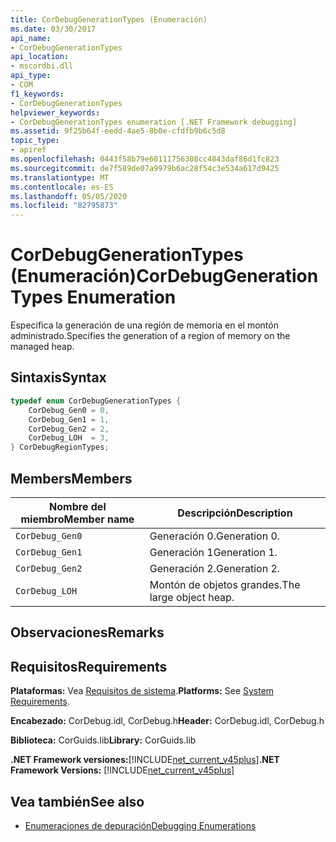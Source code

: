 ```yaml
---
title: CorDebugGenerationTypes (Enumeración)
ms.date: 03/30/2017
api_name:
- CorDebugGenerationTypes
api_location:
- mscordbi.dll
api_type:
- COM
f1_keywords:
- CorDebugGenerationTypes
helpviewer_keywords:
- CorDebugGenerationTypes enumeration [.NET Framework debugging]
ms.assetid: 9f25b64f-eedd-4ae5-8b0e-cfdfb9b6c5d8
topic_type:
- apiref
ms.openlocfilehash: 0443f58b79e60111756308cc4843daf86d1fc823
ms.sourcegitcommit: de7f589de07a9979b6ac28f54c3e534a617d9425
ms.translationtype: MT
ms.contentlocale: es-ES
ms.lasthandoff: 05/05/2020
ms.locfileid: "82795873"
---
```

# <a name="cordebuggenerationtypes-enumeration"></a><span data-ttu-id="ad50d-102">CorDebugGenerationTypes (Enumeración)</span><span class="sxs-lookup"><span data-stu-id="ad50d-102">CorDebugGenerationTypes Enumeration</span></span>
<span data-ttu-id="ad50d-103">Especifica la generación de una región de memoria en el montón administrado.</span><span class="sxs-lookup"><span data-stu-id="ad50d-103">Specifies the generation of a region of memory on the managed heap.</span></span>  
  
## <a name="syntax"></a><span data-ttu-id="ad50d-104">Sintaxis</span><span class="sxs-lookup"><span data-stu-id="ad50d-104">Syntax</span></span>  
  
```cpp  
typedef enum CorDebugGenerationTypes {  
    CorDebug_Gen0 = 0,  
    CorDebug_Gen1 = 1,  
    CorDebug_Gen2 = 2,  
    CorDebug_LOH  = 3,  
} CorDebugRegionTypes;  
```  
  
## <a name="members"></a><span data-ttu-id="ad50d-105">Members</span><span class="sxs-lookup"><span data-stu-id="ad50d-105">Members</span></span>  
  
|<span data-ttu-id="ad50d-106">Nombre del miembro</span><span class="sxs-lookup"><span data-stu-id="ad50d-106">Member name</span></span>|<span data-ttu-id="ad50d-107">Descripción</span><span class="sxs-lookup"><span data-stu-id="ad50d-107">Description</span></span>|  
|-----------------|-----------------|  
|`CorDebug_Gen0`|<span data-ttu-id="ad50d-108">Generación 0.</span><span class="sxs-lookup"><span data-stu-id="ad50d-108">Generation 0.</span></span>|  
|`CorDebug_Gen1`|<span data-ttu-id="ad50d-109">Generación 1</span><span class="sxs-lookup"><span data-stu-id="ad50d-109">Generation 1.</span></span>|  
|`CorDebug_Gen2`|<span data-ttu-id="ad50d-110">Generación 2.</span><span class="sxs-lookup"><span data-stu-id="ad50d-110">Generation 2.</span></span>|  
|`CorDebug_LOH`|<span data-ttu-id="ad50d-111">Montón de objetos grandes.</span><span class="sxs-lookup"><span data-stu-id="ad50d-111">The large object heap.</span></span>|  
  
## <a name="remarks"></a><span data-ttu-id="ad50d-112">Observaciones</span><span class="sxs-lookup"><span data-stu-id="ad50d-112">Remarks</span></span>  
  
## <a name="requirements"></a><span data-ttu-id="ad50d-113">Requisitos</span><span class="sxs-lookup"><span data-stu-id="ad50d-113">Requirements</span></span>  
 <span data-ttu-id="ad50d-114">**Plataformas:** Vea [Requisitos de sistema](../../get-started/system-requirements.md).</span><span class="sxs-lookup"><span data-stu-id="ad50d-114">**Platforms:** See [System Requirements](../../get-started/system-requirements.md).</span></span>  
  
 <span data-ttu-id="ad50d-115">**Encabezado:** CorDebug.idl, CorDebug.h</span><span class="sxs-lookup"><span data-stu-id="ad50d-115">**Header:** CorDebug.idl, CorDebug.h</span></span>  
  
 <span data-ttu-id="ad50d-116">**Biblioteca:** CorGuids.lib</span><span class="sxs-lookup"><span data-stu-id="ad50d-116">**Library:** CorGuids.lib</span></span>  
  
 <span data-ttu-id="ad50d-117">**.NET Framework versiones:**[!INCLUDE[net_current_v45plus](../../../../includes/net-current-v45plus-md.md)]</span><span class="sxs-lookup"><span data-stu-id="ad50d-117">**.NET Framework Versions:** [!INCLUDE[net_current_v45plus](../../../../includes/net-current-v45plus-md.md)]</span></span>  
  
## <a name="see-also"></a><span data-ttu-id="ad50d-118">Vea también</span><span class="sxs-lookup"><span data-stu-id="ad50d-118">See also</span></span>

- [<span data-ttu-id="ad50d-119">Enumeraciones de depuración</span><span class="sxs-lookup"><span data-stu-id="ad50d-119">Debugging Enumerations</span></span>](debugging-enumerations.md)
